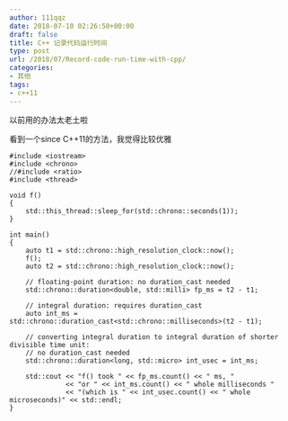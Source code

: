 ```yaml
---
author: 111qqz
date: 2018-07-10 02:26:50+00:00
draft: false
title: C++ 记录代码运行时间
type: post
url: /2018/07/Record-code-run-time-with-cpp/
categories:
- 其他
tags:
- c++11
---
```


以前用的办法太老土啦

看到一个since C++11的方法，我觉得比较优雅

    
    #include <iostream>
    #include <chrono>
    //#include <ratio>
    #include <thread>
     
    void f()
    {
        std::this_thread::sleep_for(std::chrono::seconds(1));
    }
     
    int main()
    {
        auto t1 = std::chrono::high_resolution_clock::now();
        f();
        auto t2 = std::chrono::high_resolution_clock::now();
    	
        // floating-point duration: no duration_cast needed
        std::chrono::duration<double, std::milli> fp_ms = t2 - t1;
     
        // integral duration: requires duration_cast
        auto int_ms = std::chrono::duration_cast<std::chrono::milliseconds>(t2 - t1);
     
        // converting integral duration to integral duration of shorter divisible time unit:
        // no duration_cast needed
        std::chrono::duration<long, std::micro> int_usec = int_ms;
     
        std::cout << "f() took " << fp_ms.count() << " ms, "
                  << "or " << int_ms.count() << " whole milliseconds "
                  << "(which is " << int_usec.count() << " whole microseconds)" << std::endl;
    }





